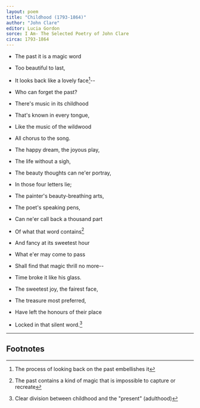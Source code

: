 ```yaml
---
layout: poem
title: "Childhood (1793-1864)"
author: "John Clare"
editor: Lucia Gordon
sorce: I Am- The Selected Poetry of John Clare
circa: 1793-1864
---
```


- The past it is a magic word
- Too beautiful to last,
- It looks back like a lovely face[^fn1]--
- Who can forget the past?
- There's music in its childhood
- That's known in every tongue,
- Like the music of the wildwood
- All chorus to the song.

- The happy dream, the joyous play,
- The life without a sigh,
- The beauty thoughts can ne'er portray,
- In those four letters lie;
- The painter's beauty-breathing arts,
- The poet's speaking pens,
- Can ne'er call back a thousand part
- Of what that word contains[^fn2]

- And fancy at its sweetest hour
- What e'er may come to pass
- Shall find that magic thrill no more--
- Time broke it like his glass.
- The sweetest joy, the fairest face,
- The treasure most preferred,
- Have left the honours of their place
- Locked in that silent word.[^fn3]

---

## Footnotes
[^fn1]: The process of looking back on the past embellishes it
[^fn2]: The past contains a kind of magic that is impossible to capture or recreate
[^fn3]: Clear division between childhood and the "present" (adulthood)